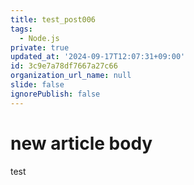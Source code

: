 ```yaml
---
title: test_post006
tags:
  - Node.js
private: true
updated_at: '2024-09-17T12:07:31+09:00'
id: 3c9e7a78df7667a27c66
organization_url_name: null
slide: false
ignorePublish: false
---
```

# new article body
test
